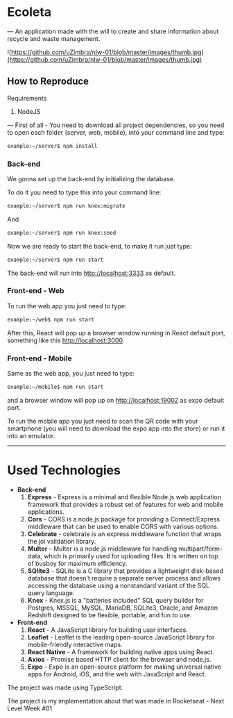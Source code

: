 # Ecoleta

— An application made with the will to create and share information about recycle and waste management.

![https://github.com/uZimbra/nlw-01/blob/master/images/thumb.jpg](https://github.com/uZimbra/nlw-01/blob/master/images/thumb.jpg)

## How to Reproduce

Requirements

1. NodeJS

— First of all - You need to download all project dependencies, so you need to open each folder (server, web, mobile), into your command line and type:

```bash
example:~/server$ npm install
```

### Back-end

We gonna set up the back-end by initializing the database.

To do it you need to type this into your command line:

```bash
example:~/server$ npm run knex:migrate
```

And

```bash
example:~/server$ npm run knex:seed
```

Now we are ready to start the back-end, to make it run just type:

```bash
example:~/server$ npm run start
```

The back-end will run into [http://localhost:3333](http://localhost:3333) as default.

### Front-end - Web

To run the web app you just need to type:

```bash
example:~/web$ npm run start
```

After this, React will pop up a browser window running in React default port, something like this [http://localhost:3000](http://localhost:3000/).

### Front-end - Mobile

Same as the web app, you just need to type:

```bash
example:~/mobile$ npm run start
```

and a browser window will pop up on [http://localhost:19002](http://localhost:19002/) as expo default port.

To run the mobile app you just need to scan the QR code with your smartphone (you will need to download the expo app into the store) or run it into an emulator.

---

# Used Technologies

- **Back-end**
    1. **Express** - Express is a minimal and flexible Node.js web application framework that provides a robust set of features for web and mobile applications.
    2. **Cors** - CORS is a node.js package for providing a Connect/Express middleware that can be used to enable CORS with various options.
    3. **Celebrate** - celebrate is an express middleware function that wraps the joi validation library.
    4. **Multer** - Multer is a node.js middleware for handling multipart/form-data, which is primarily used for uploading files. It is written on top of busboy for maximum efficiency.
    5. **SQlite3** - SQLite is a C library that provides a lightweight disk-based database that doesn’t require a separate server process and allows accessing the database using a nonstandard variant of the SQL query language.
    6. **Knex** - Knex.js is a "batteries included" SQL query builder for Postgres, MSSQL, MySQL, MariaDB, SQLite3, Oracle, and Amazon Redshift designed to be flexible, portable, and fun to use.
- **Front-end**
    1. **React** - A JavaScript library for building user interfaces.
    2. **Leaflet** - Leaflet is the leading open-source JavaScript library for mobile-friendly interactive maps.
    3. **React Native** - A framework for building native apps using React.
    4. **Axios** - Promise based HTTP client for the browser and node.js.
    5. **Expo** - Expo is an open-source platform for making universal native apps for Android, iOS, and the web with JavaScript and React.

The project was made using TypeScript.

The project is my implementation about that was made in Rocketseat - Next Level Week #01
